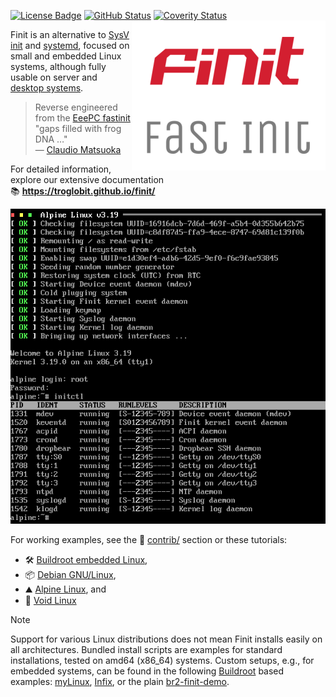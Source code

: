 [![License Badge][]][License] [![GitHub Status][]][GitHub] [![Coverity Status][]][Coverity Scan]
<img align="right" src="doc/img/finit3.png" alt="Finit: Fast Init">

Finit is an alternative to [SysV init](https://en.wikipedia.org/wiki/Init)
and [systemd](https://www.freedesktop.org/wiki/Software/systemd/), focused
on small and embedded Linux systems, although fully usable on server and
[desktop systems][finix].

> Reverse engineered from the [EeePC fastinit][]  
> "gaps filled with frog DNA …"  
> — [Claudio Matsuoka][]

For detailed information, explore our extensive documentation  
:books: **<https://troglobit.github.io/finit/>**

<div align="center">
  <img src="doc/img/alpine-screenshot2.png" alt="Alpine screenshot"><br/>
</div>

For working examples, see the :rocket: [contrib/](contrib/) section or these
tutorials:

  * :hammer_and_wrench: [Buildroot embedded Linux](https://troglobit.com/post/2022-12-26-buildroot-demo-of-fastinit-finit/),
  * :package: [Debian GNU/Linux](contrib/debian/),
  * :mountain: [Alpine Linux](contrib/alpine/), and
  * :milky_way: [Void Linux](contrib/void/)

> [!NOTE]
> Support for various Linux distributions does not mean Finit installs
> easily on all architectures.  Bundled install scripts are examples for
> standard installations, tested on amd64 (x86_64) systems.  Custom
> setups, e.g., for embedded systems, can be found in the following
> [Buildroot][] based examples: [myLinux][], [Infix][], or the plain
> [br2-finit-demo](https://github.com/troglobit/br2-finit-demo).

[finix]:            https://github.com/aanderse/finix
[Buildroot]:        https://buildroot.org
[Infix]:            https://kernelkit.github.io
[myLinux]:          https://github.com/troglobit/myLinux/
[EeePC fastinit]:   https://web.archive.org/web/20071208212450/http://wiki.eeeuser.com/boot_process:the_boot_process
[Claudio Matsuoka]: https://github.com/cmatsuoka
[License]:          https://en.wikipedia.org/wiki/MIT_License
[License Badge]:    https://img.shields.io/badge/License-MIT-teal.svg
[GitHub]:           https://github.com/troglobit/finit/actions/workflows/build.yml/
[GitHub Status]:    https://github.com/troglobit/finit/actions/workflows/build.yml/badge.svg
[Coverity Scan]:    https://scan.coverity.com/projects/3545
[Coverity Status]:  https://scan.coverity.com/projects/3545/badge.svg
